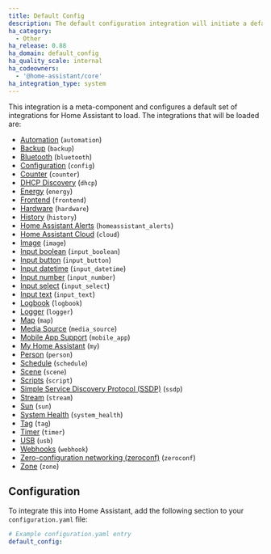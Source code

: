 ```yaml
---
title: Default Config
description: The default configuration integration will initiate a default configuration for Home Assistant.
ha_category:
  - Other
ha_release: 0.88
ha_domain: default_config
ha_quality_scale: internal
ha_codeowners:
  - '@home-assistant/core'
ha_integration_type: system
---
```


This integration is a meta-component and configures a default set of integrations for Home Assistant to load. The integrations that will be loaded are:

- [Automation](/integrations/automation/) (`automation`)
- [Backup](/integrations/backup/) (`backup`)
- [Bluetooth](/integrations/bluetooth/) (`bluetooth`)
- [Configuration](/integrations/config/) (`config`)
- [Counter](/integrations/counter/) (`counter`)
- [DHCP Discovery](/integrations/dhcp/) (`dhcp`)
- [Energy](/integrations/energy/) (`energy`)
- [Frontend](/integrations/frontend/) (`frontend`)
- [Hardware](/integrations/hardware/) (`hardware`)
- [History](/integrations/history/) (`history`)
- [Home Assistant Alerts](/integrations/homeassistant_alerts) (`homeassistant_alerts`)
- [Home Assistant Cloud](/integrations/cloud/) (`cloud`)
- [Image](/integrations/image/) (`image`)
- [Input boolean](/integrations/input_boolean/) (`input_boolean`)
- [Input button](/integrations/input_button/) (`input_button`)
- [Input datetime](/integrations/input_datetime/) (`input_datetime`)
- [Input number](/integrations/input_number/) (`input_number`)
- [Input select](/integrations/input_select/) (`input_select`)
- [Input text](/integrations/input_text/) (`input_text`)
- [Logbook](/integrations/logbook/) (`logbook`)
- [Logger](/integrations/logger/) (`logger`)
- [Map](/integrations/map/) (`map`)
- [Media Source](/integrations/media_source/) (`media_source`)
- [Mobile App Support](/integrations/mobile_app/) (`mobile_app`)
- [My Home Assistant](/integrations/my/) (`my`)
- [Person](/integrations/person/) (`person`)
- [Schedule](/integrations/schedule/) (`schedule`)
- [Scene](/integrations/scene/) (`scene`)
- [Scripts](/integrations/script/) (`script`)
- [Simple Service Discovery Protocol (SSDP)](/integrations/ssdp/) (`ssdp`)
- [Stream](/integrations/stream/) (`stream`)
- [Sun](/integrations/sun/) (`sun`)
- [System Health](/integrations/system_health/) (`system_health`)
- [Tag](/integrations/tag/) (`tag`)
- [Timer](/integrations/timer/) (`timer`)
- [USB](/integrations/usb/) (`usb`)
- [Webhooks](/integrations/webhook) (`webhook`)
- [Zero-configuration networking (zeroconf)](/integrations/zeroconf/) (`zeroconf`)
- [Zone](/integrations/zone/) (`zone`)

## Configuration

To integrate this into Home Assistant, add the following section to your `configuration.yaml` file:

```yaml
# Example configuration.yaml entry
default_config:
```
